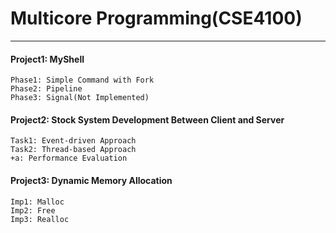 # Multicore Programming(CSE4100)  

***

#### Project1: MyShell  
    Phase1: Simple Command with Fork  
    Phase2: Pipeline  
    Phase3: Signal(Not Implemented)  

#### Project2: Stock System Development Between Client and Server  
    Task1: Event-driven Approach  
    Task2: Thread-based Approach  
    +a: Performance Evaluation  

#### Project3: Dynamic Memory Allocation  
    Imp1: Malloc  
    Imp2: Free  
    Imp3: Realloc  

